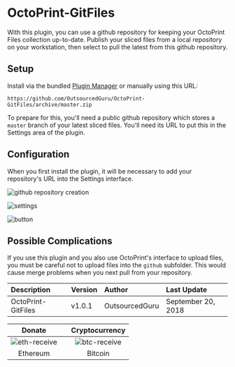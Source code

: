 # OctoPrint-GitFiles

With this plugin, you can use a github repository for keeping your OctoPrint Files collection up-to-date. Publish your sliced files from a local repository on your workstation, then select to pull the latest from this github repository.

## Setup

Install via the bundled [Plugin Manager](https://github.com/foosel/OctoPrint/wiki/Plugin:-Plugin-Manager)
or manually using this URL:

    https://github.com/OutsourcedGuru/OctoPrint-GitFiles/archive/master.zip

To prepare for this, you'll need a public github repository which stores a `master` branch of your latest sliced files. You'll need its URL to put this in the Settings area of the plugin.

## Configuration

When you first install the plugin, it will be necessary to add your repository's URL into the Settings interface.

![github repository creation](https://user-images.githubusercontent.com/15971213/45719691-396fa600-bb56-11e8-9e71-d0d51c58ce4a.png)

![settings](https://user-images.githubusercontent.com/15971213/45835939-45777700-bcc0-11e8-80c6-2bc31e08f3ec.png)

![button](https://user-images.githubusercontent.com/15971213/45836320-5c6a9900-bcc1-11e8-92eb-3b0b20292e54.png)

## Possible Complications

If you use this plugin and you also use OctoPrint's interface to upload files, you must be careful not to upload files into the `github` subfolder. This would cause merge problems when you next pull from your repository.

|Description|Version|Author|Last Update|
|:---|:---|:---|:---|
|OctoPrint-GitFiles|v1.0.1|OutsourcedGuru|September 20, 2018|

|Donate||Cryptocurrency|
|:-----:|---|:--------:|
| ![eth-receive](https://user-images.githubusercontent.com/15971213/40564950-932d4d10-601f-11e8-90f0-459f8b32f01c.png) || ![btc-receive](https://user-images.githubusercontent.com/15971213/40564971-a2826002-601f-11e8-8d5e-eeb35ab53300.png) |
|Ethereum||Bitcoin|